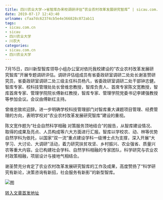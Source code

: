 ```yaml
---
title: 四川农业大学->省智库办来校调研评估“农业农村改革发展研究智库” | sicau.com.cn
date: 2019-07-17 12:43:40
urlname: cfaa7dc62374cb5e4e366828c072ab11
tags: 
- sicau.com.cn
- sicau
- 四川农业大学
- 川农大
categories:
- sicau.com.cn
- 四川农业大学
---
```



7月15日，四川新型智库领导小组办公室对依托我校建设的“农业农村改革发展研究智库”开展专题调研评估。调研评估组成员有省委政研室调研二处处长谢圣赞研究员，省委政研室调研二处三级主任科员杨凡，省委政研室调研二处干部钟志健。智库专家、校科技管理处处长曾维忠教授，智库负责人、首席专家陈文宽教授，智库首席专家、管理学院院长傅新红教授，智库专家、管理学院党委书记李建强教授等参加会议。会议由傅新红主持。

曾维忠致欢迎辞。进一步明确学校科技管理部门对智库重大课题项目管理、经费管理的方向，表明学校对“农业农村改革发展研究智库”建设的重视。

陈文宽作题为“社会自然科学相融 对策服务顶地结合”的报告，从智库建设情况、取得的成果及亮点、人员构成等六大方面进行汇报。智库以学校农、动、林等优势自然学科为依托，以国家“双一流”重点建设学科一级博士点为支撑，深入开展“大学习、大讨论、大调研”活动，着力研究扶贫攻坚、乡村振兴、农业强省、质量兴农等重大内容。业已构建社会学科、自然学科相融的专家团队，科学研究与农业农村政策相融，项层设计与接地气相结合。

谢圣赞充分肯定了农业农村改革发展研究智库的工作及成果，高度赞扬了“科学研究有新论，决策咨询有新招，社会服务有新影”的新型智库。



![图](https://news.sicau.edu.cn/__local/9/84/2E/F57CD190CF7E286BF6B381A2967_CA3F1BCF_185B5.jpg)

[转入文章首发地址](https://news.sicau.edu.cn/info/1078/52605.htm)